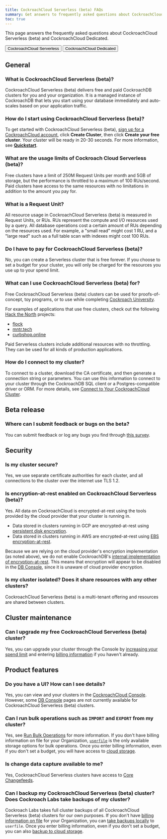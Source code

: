 ```yaml
---
title: CockroachCloud Serverless (beta) FAQs
summary: Get answers to frequently asked questions about CockroachCloud Serverless (beta)
toc: true
---
```


This page answers the frequently asked questions about CockroachCloud Serverless (beta) and CockroachCloud Dedicated.

<div class="filters clearfix">
    <a href="serverless-faqs.html"><button class="filter-button page-level current">CockroachCloud Serverless</button></a>
    <a href="frequently-asked-questions.html"><button class="filter-button page-level">CockroachCloud Dedicated</button></a>
</div>

## General

### What is CockroachCloud Serverless (beta)?

CockroachCloud Serverless (beta) delivers free and paid CockroachDB clusters for you and your organization. It is a managed instance of CockroachDB that lets you start using your database immediately and auto-scales based on your application traffic.

### How do I start using CockroachCloud Serverless (beta)?

To get started with CockroachCloud Serverless (beta), <a href="https://cockroachlabs.cloud/signup?referralId=docs_serverless_faq" rel="noopener" target="_blank">sign up for a CockroachCloud account</a>, click **Create Cluster**, then click **Create your free cluster**. Your cluster will be ready in 20-30 seconds. For more information, see [**Quickstart**](quickstart.html).

### What are the usage limits of Cockroach Cloud Serverless (beta)?

Free clusters have a limit of 250M Request Units per month and 5GB of storage, but the performance is throttled to a maximum of 100 RUs/second. Paid clusters have access to the same resources with no limitations in addition to the amount you pay for.

### What is a Request Unit?

All resource usage in CockroachCloud Serverless (beta) is measured in Request Units, or RUs. RUs represent the compute and I/O resources used by a query. All database operations cost a certain amount of RUs depending on the resources used. For example, a "small read" might cost 1 RU, and a "large read" such as a full table scan with indexes might cost 100 RUs.

### Do I have to pay for CockroachCloud Serverless (beta)?

No, you can create a Serverless cluster that is free forever. If you choose to set a budget for your cluster, you will only be charged for the resources you use up to your spend limit.

### What can I use CockroachCloud Serverless (beta) for?

Free CockroachCloud Serverless (beta) clusters can be used for proofs-of-concept, toy programs, or to use while completing [Cockroach University](https://www.cockroachlabs.com/cockroach-university/).

For examples of applications that use free clusters, check out the following [Hack the North](https://hackthenorth.com/) projects:

- [flock](https://devpost.com/software/flock-figure-out-what-film-to-watch-with-friends)
- [mntr.tech](https://devpost.com/software/mntr-tech)
- [curbshop.online](https://devpost.com/software/curbshop-online)

Paid Serverless clusters include additional resources with no throttling. They can be used for all kinds of production applications.

### How do I connect to my cluster?

To connect to a cluster, download the CA certificate, and then generate a connection string or parameters. You can use this information to connect to your cluster through the CockroachDB SQL client or a Postgres-compatible driver or ORM. For more details, see [Connect to Your CockroachCloud Cluster](connect-to-your-cluster.html).

## Beta release

### Where can I submit feedback or bugs on the beta?

You can submit feedback or log any bugs you find through [this survey](https://forms.gle/jWNgmCFtF4y15ePw5).

## Security

### Is my cluster secure?

Yes, we use separate certificate authorities for each cluster, and all connections to the cluster over the internet use TLS 1.2.

### Is encryption-at-rest enabled on CockroachCloud Serverless (beta)?

Yes. All data on CockroachCloud is encrypted-at-rest using the tools provided by the cloud provider that your cluster is running in.

- Data stored in clusters running in GCP are encrypted-at-rest using [persistent disk encryption](https://cloud.google.com/compute/docs/disks#pd_encryption).
- Data stored in clusters running in AWS are encrypted-at-rest using [EBS encryption-at-rest](https://docs.aws.amazon.com/AWSEC2/latest/UserGuide/EBSEncryption.html).

Because we are relying on the cloud provider's encryption implementation (as noted above), we do not enable CockroachDB's [internal implementation of encryption-at-rest](../{{site.versions["stable"]}}/encryption.html#encryption-at-rest-enterprise). This means that encryption will appear to be disabled in the [DB Console](../{{site.versions["stable"]}}/ui-overview.html), since it is unaware of cloud provider encryption.

### Is my cluster isolated? Does it share resources with any other clusters?

CockroachCloud Serverless (beta) is a multi-tenant offering and resources are shared between clusters.

## Cluster maintenance

### Can I upgrade my free CockroachCloud Serverless (beta) cluster?

Yes, you can upgrade your cluster through the Console by [increasing your spend limit](serverless-cluster-management.html#edit-your-spend-limit) and entering [billing information](console-access-management.html#manage-billing-for-the-organization) if you haven't already.

## Product features

### Do you have a UI? How can I see details?

Yes, you can view and your clusters in the [CockroachCloud Console](https://cockroachlabs.cloud/). However, some [DB Console](../{{site.versions["stable"]}}/ui-overview.html) pages are not currently available for CockroachCloud Serverless (beta) clusters.

### Can I run bulk operations such as `IMPORT` and `EXPORT` from my cluster?

Yes, see [Run Bulk Operations](run-bulk-operations.html) for more information. If you don't have billing information on file for your Organization, [`userfile`](../{{site.versions["stable"]}}/use-userfile-for-bulk-operations.html) is the only available storage options for bulk operations. Once you enter billing information, even if you don't set a budget, you will have access to [cloud storage](../{{site.versions["stable"]}}/use-cloud-storage-for-bulk-operations.html).

### Is change data capture available to me?

Yes, CockroachCloud Serverless clusters have access to [Core Changefeeds](run-bulk-operations.html#stream-data-out-of-your-cockroachcloud-cluster).

### Can I backup my CockroachCloud Serverless (beta) cluster? Does Cockroach Labs take backups of my cluster?

Cockroach Labs takes full cluster backups of all CockroachCloud Serverless (beta) clusters for our own purposes. If you don't have [billing information on file](console-access-management.html#manage-billing-for-the-organization) for your Organization, you can [take backups locally](run-bulk-operations.html#backup-and-restore-data) to `userfile`. Once you enter billing information, even if you don't set a budget, you can also [backup to cloud storage](run-bulk-operations.html#backup-and-restore-data).
